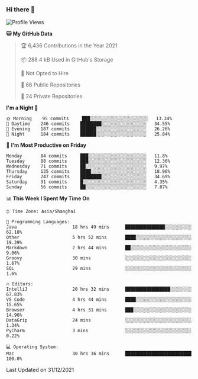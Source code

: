 ### Hi there 👋

<!--
**qbosen/qbosen** is a ✨ _special_ ✨ repository because its `README.md` (this file) appears on your GitHub profile.

Here are some ideas to get you started:

- 🔭 I’m currently working on ...
- 🌱 I’m currently learning ...
- 👯 I’m looking to collaborate on ...
- 🤔 I’m looking for help with ...
- 💬 Ask me about ...
- 📫 How to reach me: ...
- 😄 Pronouns: ...
- ⚡ Fun fact: ...
-->

<!--START_SECTION:waka-->
![Profile Views](http://img.shields.io/badge/Profile%20Views-0-blue)

**🐱 My GitHub Data** 

> 🏆 6,436 Contributions in the Year 2021
 > 
> 📦 288.4 kB Used in GitHub's Storage 
 > 
> 🚫 Not Opted to Hire
 > 
> 📜 66 Public Repositories 
 > 
> 🔑 24 Private Repositories  
 > 
**I'm a Night 🦉** 

```text
🌞 Morning    95 commits     ███░░░░░░░░░░░░░░░░░░░░░░   13.34% 
🌆 Daytime    246 commits    ████████░░░░░░░░░░░░░░░░░   34.55% 
🌃 Evening    187 commits    ██████░░░░░░░░░░░░░░░░░░░   26.26% 
🌙 Night      184 commits    ██████░░░░░░░░░░░░░░░░░░░   25.84%

```
📅 **I'm Most Productive on Friday** 

```text
Monday       84 commits     ███░░░░░░░░░░░░░░░░░░░░░░   11.8% 
Tuesday      88 commits     ███░░░░░░░░░░░░░░░░░░░░░░   12.36% 
Wednesday    71 commits     ██░░░░░░░░░░░░░░░░░░░░░░░   9.97% 
Thursday     135 commits    ████░░░░░░░░░░░░░░░░░░░░░   18.96% 
Friday       247 commits    ████████░░░░░░░░░░░░░░░░░   34.69% 
Saturday     31 commits     █░░░░░░░░░░░░░░░░░░░░░░░░   4.35% 
Sunday       56 commits     ██░░░░░░░░░░░░░░░░░░░░░░░   7.87%

```


📊 **This Week I Spent My Time On** 

```text
⌚︎ Time Zone: Asia/Shanghai

💬 Programming Languages: 
Java                     18 hrs 49 mins      ███████████████░░░░░░░░░░   62.18% 
Other                    5 hrs 52 mins       ████░░░░░░░░░░░░░░░░░░░░░   19.39% 
Markdown                 2 hrs 44 mins       ██░░░░░░░░░░░░░░░░░░░░░░░   9.06% 
Groovy                   30 mins             ░░░░░░░░░░░░░░░░░░░░░░░░░   1.67% 
SQL                      29 mins             ░░░░░░░░░░░░░░░░░░░░░░░░░   1.6%

🔥 Editors: 
IntelliJ                 20 hrs 32 mins      █████████████████░░░░░░░░   67.83% 
VS Code                  4 hrs 44 mins       ████░░░░░░░░░░░░░░░░░░░░░   15.65% 
Browser                  4 hrs 31 mins       ███░░░░░░░░░░░░░░░░░░░░░░   14.96% 
DataGrip                 24 mins             ░░░░░░░░░░░░░░░░░░░░░░░░░   1.34% 
PyCharm                  3 mins              ░░░░░░░░░░░░░░░░░░░░░░░░░   0.22%

💻 Operating System: 
Mac                      30 hrs 16 mins      █████████████████████████   100.0%

```


 Last Updated on 31/12/2021
<!--END_SECTION:waka-->
